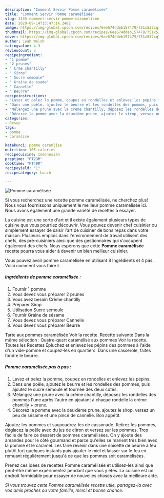 ```yaml
---
description: "Comment Servir Pomme caramélisée"
title: "Comment Servir Pomme caramélisée"
slug: 3185-comment-servir-pomme-caramelisee
date: 2020-09-14T15:47:14.248Z
image: https://img-global.cpcdn.com/recipes/6ee674ddeb157479/751x532cq70/pomme-caramelisee-photo-principale-de-la-recette.jpg
thumbnail: https://img-global.cpcdn.com/recipes/6ee674ddeb157479/751x532cq70/pomme-caramelisee-photo-principale-de-la-recette.jpg
cover: https://img-global.cpcdn.com/recipes/6ee674ddeb157479/751x532cq70/pomme-caramelisee-photo-principale-de-la-recette.jpg
author: Leah Welch
ratingvalue: 4.3
reviewcount: 5
recipeingredient:
- "1 pomme"
- "2 prunes"
- " Crme chantilly"
- " Sirop"
- " Sucre semoule"
- " Graine de ssame"
- " Cannelle"
- " Beurre"
recipeinstructions:
- "Lavez et pelez la pomme, coupez en rondelles et enlevez les pépins."
- "Dans une poêle, ajoutez le beurre et les rondelles des pommes, puis ajoutez le sucre semoule et tournée des deux côtés."
- "Mélangez une prune avec la crème chantilly, déposez les rondelles des pommes l&#39;une après l&#39;autre en ajoutant à chaque rondelle la crème chantilly + prune."
- "Décorez la pomme avec la deuxième prune, ajoutez le sirop, versez un peu de sésame et une pincé de cannelle. Bon appétit."
categories:
- Resep
tags:
- pomme
- caramlise

katakunci: pomme caramlise 
nutrition: 105 calories
recipecuisine: Indonesian
preptime: "PT23M"
cooktime: "PT49M"
recipeyield: "1"
recipecategory: Lunch

---
```



![Pomme caramélisée](https://img-global.cpcdn.com/recipes/6ee674ddeb157479/751x532cq70/pomme-caramelisee-photo-principale-de-la-recette.jpg)

Si vous recherchez une recette pomme caramélisée, ne cherchez plus! Nous vous fournissons uniquement le meilleur pomme caramélisée ici. Nous avons également une grande variété de recettes à essayer.

La cuisine est une sorte d'art et il existe également plusieurs types de cuisine que vous pourriez découvrir. Vous pouvez devenir chef cuisinier ou simplement essayer de saisir l'art de cuisiner de bons repas dans votre maison. Plusieurs emplois dans l'environnement de travail utilisent des chefs, des pré-cuisiniers ainsi que des gestionnaires qui s'occupent également des chefs. Nous espérons que cette <strong> Pomme caramélisée </strong> recette pourra vous aider à devenir un bien meilleur cuisinier.

<!--inarticleads1-->

Vous pouvez avoir pomme caramélisée en utilisant 8 Ingrédients et 4 pas. Voici comment vous faire il.

##### Ingrédients de pomme caramélisée :

1. Fournir 1 pomme
1. Vous devez vous préparer 2 prunes
1. Vous avez besoin  Crème chantilly
1. Préparer  Sirop
1. Utilisation  Sucre semoule
1. Fournir  Graine de sésame
1. Vous devez vous préparer  Cannelle
1. Vous devez vous préparer  Beurre


Tarte aux pommes caramélisée Voir la recette. Recette suivante Dans la même sélection : Quatre-quart caramélisé aux pommes Voir la recette. Toutes les Recettes Épluchez et enlevez les pépins des pommes à l&#39;aide d&#39;un vide-pomme et coupez-les en quartiers. Dans une casserole, faites fondre le beurre. 

<!--inarticleads2-->

##### Pomme caramélisée pas à pas :

1. Lavez et pelez la pomme, coupez en rondelles et enlevez les pépins.
1. Dans une poêle, ajoutez le beurre et les rondelles des pommes, puis ajoutez le sucre semoule et tournée des deux côtés.
1. Mélangez une prune avec la crème chantilly, déposez les rondelles des pommes l&#39;une après l&#39;autre en ajoutant à chaque rondelle la crème chantilly + prune.
1. Décorez la pomme avec la deuxième prune, ajoutez le sirop, versez un peu de sésame et une pincé de cannelle. Bon appétit.


Ajoutez les pommes et saupoudrez-les de cassonade. Retirez les pommes, déglacez la poêle avec du jus de citron et versez sur les pommes. Trop facile de faire ce dessert de pommes caramélisées. On y ajoute des amandes pour le côté gourmand et parce qu&#39;elles se marient très bien avec la pomme et le caramel. Les faire revenir dans une noisette de beurre à feu plutôt fort quelques instants puis ajouter le miel et laisser sur le feu en remuant régulièrement jusqu&#39;à ce que les pommes soit caramélisées. 

<!--inarticleads1-->

<p>
Prenez ces idées de recettes Pomme caramélisée et utilisez-les ainsi que peut-être même expérimentez pendant que vous y êtes. La cuisine est un endroit formidable pour essayer de nouvelles choses avec la meilleure aide.
</p>

<p>
<i>Si vous trouvez cette Pomme caramélisée recette utile, partagez-la avec vos amis proches ou votre famille, merci et bonne chance.</i>
</p>
